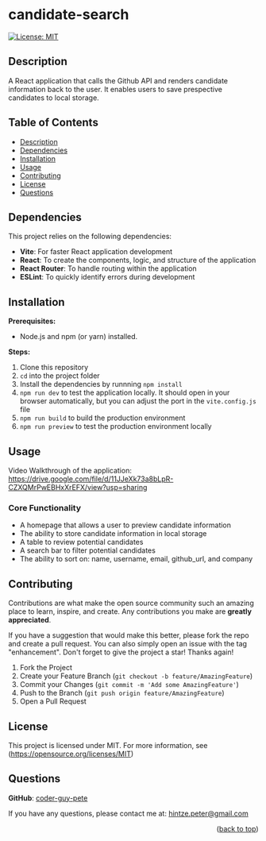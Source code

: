 # candidate-search

  [![License: MIT](https://img.shields.io/badge/License-MIT-blue.svg)](https://opensource.org/licenses/MIT)

## Description

  A React application that calls the Github API and renders candidate information back to the user. It enables users to save prespective candidates to local storage.
  
## Table of Contents

* [Description](#description)
* [Dependencies](#dependencies)
* [Installation](#installation)
* [Usage](#usage)
* [Contributing](#contributing)
* [License](#license)
* [Questions](#questions)

## Dependencies

  This project relies on the following dependencies:

* **Vite**: For faster React application development
* **React**: To create the components, logic, and structure of the application
* **React Router**: To handle routing within the application
* **ESLint**: To quickly identify errors during development

## Installation

**Prerequisites:**

* Node.js and npm (or yarn) installed.

**Steps:**

1. Clone this repository
2. `cd` into the project folder
3. Install the dependencies by runnning `npm install`
4. `npm run dev` to test the application locally. It should open in your browser automatically, but you can adjust the port in the `vite.config.js` file
5. `npm run build` to build the production environment
6. `npm run preview` to test the production environment locally

## Usage

Video Walkthrough of the application: <https://drive.google.com/file/d/11JJeXk73a8bLpR-CZXQMrPwEBHxXrEFX/view?usp=sharing>

### Core Functionality

* A homepage that allows a user to preview candidate information
* The ability to store candidate information in local storage
* A table to review potential candidates
* A search bar to filter potential candidates
* The ability to sort on: name, username, email, github_url, and company

## Contributing

Contributions are what make the open source community such an amazing place to learn, inspire, and create. Any contributions you make are **greatly appreciated**.

If you have a suggestion that would make this better, please fork the repo and create a pull request. You can also simply open an issue with the tag "enhancement".
Don't forget to give the project a star! Thanks again!

1. Fork the Project
2. Create your Feature Branch (`git checkout -b feature/AmazingFeature`)
3. Commit your Changes (`git commit -m 'Add some AmazingFeature'`)
4. Push to the Branch (`git push origin feature/AmazingFeature`)
5. Open a Pull Request

## License

  This project is licensed under MIT. For more information, see (<https://opensource.org/licenses/MIT>)

## Questions

  **GitHub**: [coder-guy-pete](https://github.com/coder-guy-pete)

  If you have any questions, please contact me at: <hintze.peter@gmail.com>

<p align="right">(<a href="#readme-top">back to top</a>)</p>